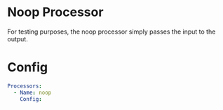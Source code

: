 # Noop Processor

For testing purposes, the noop processor simply passes the input to the output.

# Config
```yaml
Processors:
  - Name: noop
    Config:
```

